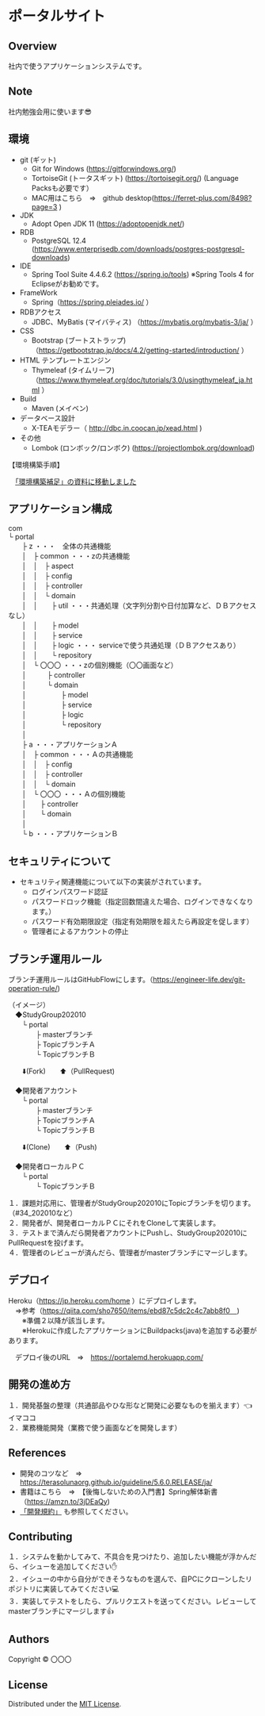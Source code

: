 ポータルサイト
======================

## Overview  
社内で使うアプリケーションシステムです。

Note
-------
社内勉強会用に使います:sunglasses:

環境
-------
* git (ギット)
  * Git for Windows (https://gitforwindows.org/)
  * TortoiseGit (トータスギット) (https://tortoisegit.org/) (Language Packsも必要です）
  * MAC用はこちら　⇒　github desktop(https://ferret-plus.com/8498?page=3 ) 
* JDK
  * Adopt Open JDK 11  (https://adoptopenjdk.net/) 
* RDB  
  * PostgreSQL 12.4 (https://www.enterprisedb.com/downloads/postgres-postgresql-downloads)
* IDE
  * Spring Tool Suite 4.4.6.2 (https://spring.io/tools) ※Spring Tools 4 for Eclipseがお勧めです。  
* FrameWork
  * Spring（https://spring.pleiades.io/ ）  
* RDBアクセス
  * JDBC、MyBatis (マイバティス) （https://mybatis.org/mybatis-3/ja/ ）  
* CSS
  * Bootstrap (ブートストラップ) （https://getbootstrap.jp/docs/4.2/getting-started/introduction/ ）  
* HTML テンプレートエンジン
  * Thymeleaf (タイムリーフ) （https://www.thymeleaf.org/doc/tutorials/3.0/usingthymeleaf_ja.html ）  
* Build
  * Maven (メイベン)
* データベース設計
  * X-TEAモデラー（ http://dbc.in.coocan.jp/xead.html )  
* その他
  * Lombok (ロンボック/ロンボク) (https://projectlombok.org/download)
  
【環境構築手順】  

　[「環境構築補足」の資料に移動しました](https://github.com/StudyGroup202010/portal/wiki#環境構築手順)

アプリケーション構成
-------
com   
 └ portal  
　　├ z  ・・・　全体の共通機能  
　　│　├ common  ・・・zの共通機能  
　　│　│　├ aspect  
　　│　│　├ config  
　　│　│　├ controller  
　　│　│　└ domain  
　　│　│　　├ util  ・・・共通処理（文字列分割や日付加算など、ＤＢアクセスなし）  
　　│　│　　├ model  
　　│　│　　├ service  
　　│　│　　├ logic  ・・・ serviceで使う共通処理（ＤＢアクセスあり）  
　　│　│　　└ repository  
　　│　└ 〇〇〇  ・・・zの個別機能（〇〇画面など）  
　　│　　　├ controller  
　　│　　　└ domain  
　　│　　　　　├ model  
　　│　　　　　├ service  
　　│　　　　　├ logic  
　　│　　　　　└ repository  
　　│  
　　├ a  ・・・アプリケーションＡ  
　　│　├ common  ・・・Ａの共通機能  
　　│　│　├ config  
　　│　│　├ controller  
　　│　│　└ domain  
　　│　└ 〇〇〇  ・・・Ａの個別機能  
　　│　　├ controller  
　　│　　└ domain  
　　│  
　　└ b  ・・・アプリケーションＢ     
 
  セキュリティについて  
-------
* セキュリティ関連機能について以下の実装がされています。
  * ログインパスワード認証  
  * パスワードロック機能（指定回数間違えた場合、ログインできなくなります。）  
  * パスワード有効期限設定（指定有効期限を超えたら再設定を促します）  
  * 管理者によるアカウントの停止  

 
 ブランチ運用ルール  
-------
ブランチ運用ルールはGitHubFlowにします。（https://engineer-life.dev/git-operation-rule/)  

（イメージ）   
　◆StudyGroup202010  
 　　└ portal  
　　　　├ masterブランチ  
　　　　├ TopicブランチＡ   
　　　　└ TopicブランチＢ 
    
　　:arrow_down:(Fork)　　:arrow_up:（PullRequest)  
     
　◆開発者アカウント  
 　　└ portal  
　　　　├ masterブランチ  
　　　　├ TopicブランチＡ   
　　　　└ TopicブランチＢ 
    
　　:arrow_down:(Clone)　　:arrow_up:（Push)  
    
　◆開発者ローカルＰＣ  
 　　└ portal  
　　　　└ TopicブランチＢ   


１．課題対応用に、管理者がStudyGroup202010にTopicブランチを切ります。（#34_202010など）  
２．開発者が、開発者ローカルＰＣにそれをCloneして実装します。  
３．テストまで済んだら開発者アカウントにPushし、StudyGroup202010にPullRequestを投げます。  
４．管理者のレビューが済んだら、管理者がmasterブランチにマージします。  

デプロイ
-------
Heroku（https://jp.heroku.com/home ）にデプロイします。    
　⇒参考（https://qiita.com/sho7650/items/ebd87c5dc2c4c7abb8f0　)  
　　※準備２以降が該当します。  
　　※Herokuに作成したアプリケーションにBuildpacks(java)を追加する必要があります。  

　デプロイ後のURL　⇒　https://portalemd.herokuapp.com/  
 

開発の進め方  
-------  
１．開発基盤の整理（共通部品やひな形など開発に必要なものを揃えます）:point_left:イマココ  
２．業務機能開発（業務で使う画面などを開発します）  


References
-------
* 開発のコツなど　⇒　<https://terasolunaorg.github.io/guideline/5.6.0.RELEASE/ja/>  
* 書籍はこちら　⇒　【後悔しないための入門書】Spring解体新書（https://amzn.to/3jDEaQy)  
* [「開発規約」](https://github.com/StudyGroup202010/portal/blob/main/開発規約.md) も参照してください。  


Contributing
-------
１．システムを動かしてみて、不具合を見つけたり、追加したい機能が浮かんだら、イシューを追加してください:hand:  
２．イシューの中から自分ができそうなものを選んで、自PCにクローンしたリポジトリに実装してみてください:computer:   
３．実装してテストをしたら、プルリクエストを送ってください。レビューしてmasterブランチにマージします:thumbsup:  


Authors
----------
Copyright &copy; 〇〇〇
  
License
----------
Distributed under the [MIT License][mit].
 
[MIT]: http://www.opensource.org/licenses/mit-license.php

